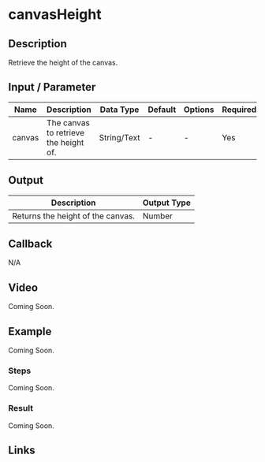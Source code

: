 # canvasHeight

## Description

Retrieve the height of the canvas.

## Input / Parameter

| Name | Description | Data Type | Default | Options | Required |
| ------ | ------ | ------ | ------ | ------ | ------ |
| canvas | The canvas to retrieve the height of. | String/Text | - | - | Yes |

## Output

| Description | Output Type |
| ------ | ------ |
| Returns the height of the canvas. | Number |

## Callback

N/A

## Video

Coming Soon.

<!-- Format: [![Video]({image-path}?raw=true)]({url-link}) -->

## Example

Coming Soon.

<!-- Share a scenario, like a user requirements. -->

### Steps

Coming Soon.

<!-- Show the steps and share some screenshots.

1. .....

Format: ![]({image-path}?raw=true) -->

### Result

Coming Soon.

<!-- Explain the output.

Format: ![]({image-path}?raw=true) -->

## Links